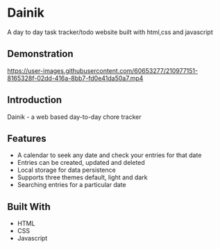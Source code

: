 # Dainik
A day to day task tracker/todo website built with html,css and javascript

## Demonstration
https://user-images.githubusercontent.com/60653277/210977151-8165328f-02dd-416a-8bb7-fd0e41da50a7.mp4

## Introduction
Dainik - a web based day-to-day chore tracker


## Features
- A calendar to seek any date and check your entries for that date
- Entries can be created, updated and deleted
- Local storage for data persistence
- Supports three themes default, light and dark 
- Searching entries for a particular date

## Built With
- HTML
- CSS
- Javascript

